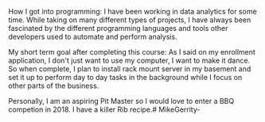 How I got into programming: I have been working in data analytics for some time. While taking on many different types of projects, I have always been fascinated by the different programming languages and tools other developers used to automate and perform analysis.

My short term goal after completing this course: As I said on my enrollment application, I don't just want to use my computer, I want to make it dance.
So when complete, I plan to install rack mount server in my basement and set it up to perform day to day tasks in the background while I focus on other parts of the business.

Personally, I am an aspiring Pit Master so I would love to enter a BBQ competion in 2018. I have a killer Rib recipe.# MikeGerrity-
